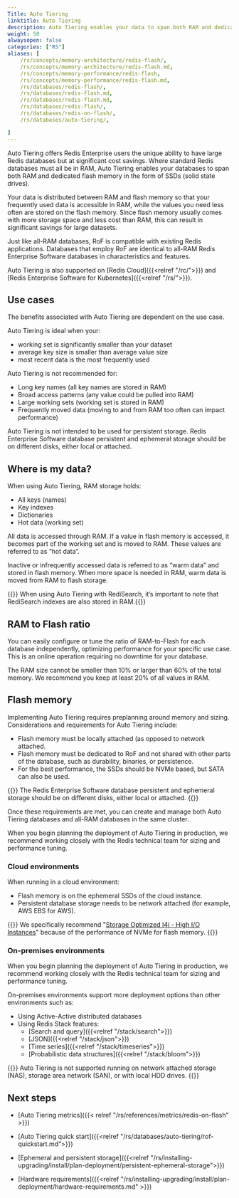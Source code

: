 ```yaml
---
Title: Auto Tiering
linktitle: Auto Tiering
description: Auto Tiering enables your data to span both RAM and dedicated flash memory.
weight: 50
alwaysopen: false
categories: ["RS"]
aliases: [
    /rs/concepts/memory-architecture/redis-flash/,
    /rs/concepts/memory-architecture/redis-flash.md,
    /rs/concepts/memory-performance/redis-flash,
    /rs/concepts/memory-performance/redis-flash.md,
    /rs/databases/redis-flash/,
    /rs/databases/redis-flash.md,
    /rs/databases/redis-flash.md,
    /rs/databases/redis-flash/,
    /rs/databases/redis-on-flash/,
    /rs/databases/auto-tiering/,

]
---
```

Auto Tiering offers Redis Enterprise users the unique ability to
have large Redis databases but at significant cost savings. Where
standard Redis databases must all be in RAM, Auto Tiering enables your databases to span both RAM and dedicated flash memory in the form of SSDs (solid state drives).

Your data is distributed between RAM and flash memory so that your frequently used data is accessible in RAM, while the values you need less often are stored on the flash memory. Since flash memory usually comes with more storage space and less cost than RAM, this can result in significant savings for large datasets.

Just like all-RAM databases, RoF is compatible with existing Redis applications. Databases that employ RoF are identical to all-RAM Redis Enterprise Software databases in characteristics and features.

Auto Tiering is also supported on [Redis Cloud]({{<relref "/rc/">}}) and [Redis Enterprise Software for Kubernetes]({{<relref "/rs/">}}).

## Use cases

The benefits associated with Auto Tiering are dependent on the use case.

Auto Tiering is ideal when your:

- working set is significantly smaller than your dataset
- average key size is smaller than average value size
- most recent data is the most frequently used

Auto Tiering is not recommended for:

- Long key names (all key names are stored in RAM)
- Broad access patterns (any value could be pulled into RAM)
- Large working sets (working set is stored in RAM)
- Frequently moved data (moving to and from RAM too often can impact performance)

Auto Tiering is not intended to be used for persistent storage. Redis Enterprise Software database persistent and ephemeral storage should be on different disks, either local or attached.

## Where is my data?

When using Auto Tiering, RAM storage holds:
- All keys (names)
- Key indexes
- Dictionaries
- Hot data (working set)

All data is accessed through RAM. If a value in flash memory is accessed, it becomes part of the working set and is moved to RAM. These values are referred to as “hot data”.

Inactive or infrequently accessed data is referred to as “warm data” and stored in flash memory. When more space is needed in RAM, warm data is moved from RAM to flash storage.

{{<note>}} When using Auto Tiering with RediSearch, it’s important to note that RediSearch indexes are also stored in RAM.{{</note>}}

## RAM to Flash ratio

You can easily configure or tune the ratio of RAM-to-Flash for each database independently, optimizing performance for your specific use case. This is an online operation requiring no downtime for your database.

The RAM size cannot be smaller than 10% or larger than 60% of the total memory. We recommend you keep at least 20% of all values in RAM.

## Flash memory

Implementing Auto Tiering requires preplanning around memory and sizing. Considerations and requirements for Auto Tiering include:

- Flash memory must be locally attached (as opposed to network attached.
- Flash memory must be dedicated to RoF and not shared with other parts of the database, such as durability, binaries, or persistence.
- For the best performance, the SSDs should be NVMe based, but SATA can also be used.

{{<note>}} The Redis Enterprise Software database persistent and ephemeral storage should be on different disks, either local or attached. {{</note>}}

Once these requirements are met, you can create and manage both Auto Tiering databases and
all-RAM databases in the same cluster.

When you begin planning the deployment of Auto Tiering in production,
we recommend working closely with the Redis technical team for
sizing and performance tuning.

### Cloud environments

When running in a cloud environment:

- Flash memory is on the ephemeral SSDs of the cloud instance.
- Persistent database storage needs to be network attached (for example, AWS EBS for AWS).

{{<note>}}
We specifically recommend "[Storage Optimized I4i - High I/O Instances](https://aws.amazon.com/ec2/instance-types/#storage-optimized)" because of the performance of NVMe for flash memory. {{</note>}}

### On-premises environments

When you begin planning the deployment of Auto Tiering in production, we recommend working closely with the Redis technical team for sizing and performance tuning.

On-premises environments support more deployment options than other environments such as:

- Using Active-Active distributed databases
- Using Redis Stack features:
  - [Search and query]({{<relref "/stack/search">}})
  - [JSON]({{<relref "/stack/json">}})
  - [Time series]({{<relref "/stack/timeseries">}})
  - [Probabilistic data structures]({{<relref "/stack/bloom">}})

{{<warning>}} Auto Tiering is not supported running on network attached storage (NAS), storage area network (SAN), or with local HDD drives. {{</warning>}}

## Next steps

- [Auto Tiering metrics]({{< relref "/rs/references/metrics/redis-on-flash" >}})
- [Auto Tiering quick start]({{<relref "/rs/databases/auto-tiering/rof-quickstart.md">}})

- [Ephemeral and persistent storage]({{<relref "/rs/installing-upgrading/install/plan-deployment/persistent-ephemeral-storage">}})
- [Hardware requirements]({{<relref "/rs/installing-upgrading/install/plan-deployment/hardware-requirements.md" >}})
